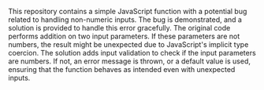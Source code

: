 This repository contains a simple JavaScript function with a potential bug related to handling non-numeric inputs. The bug is demonstrated, and a solution is provided to handle this error gracefully. The original code performs addition on two input parameters. If these parameters are not numbers, the result might be unexpected due to JavaScript's implicit type coercion. The solution adds input validation to check if the input parameters are numbers. If not, an error message is thrown, or a default value is used, ensuring that the function behaves as intended even with unexpected inputs.
